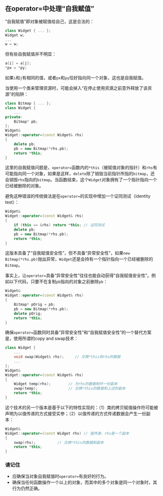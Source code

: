 ## 在operator=中处理“自我赋值”
“自我赋值”即对象被赋值给自己，这是合法的：
```c++
class Widget { ... };
Widget w;
...
w = w;
```
但有些自我赋值并不明显：
```c++
a[i] = a[j];
*px = *py;
```
如果`i`和`j`有相同的值，或者`px`和`py`恰好指向同一个对象，这也是自我赋值。

当使用一个类来管理资源时，可能会掉入“在停止使用资源之前意外释放了该资源”的陷阱：
```c++
class Bitmap { ... };
class Widget {
    ...
private:
    Bitmap* pb;
};
Widget&
Widget::operator=(const Widget& rhs)
{
    delete pb;
    pb = new Bitmap(*rhs.pb);
    return *this;
}
```
这里的自我赋值问题是，`operator=`函数内的`*this`（被赋值对象的指针）和`rhs`有可能指向同一个对象，如果是这样，`delete`除了销毁当前指针所指的`bitmap`，还会销毁`rhs`指向的`bitmap`。当函数结束，这个`Widget`对象拥有了一个指针指向一个已经被删除的对象。

避免这种错误的传统做法是在`operator=`的实现中增加一个证同测试（identity test）：
```c++
Widget&
Widget::operator=(const Widget& rhs)
{
    if (this == &rhs) return *this; // 证同测试
    delete pb;
    pb = new Bitmap(*rhs.pb);
    return *this;
}
```
这版本具备了“自我赋值安全性”，但不具备“异常安全性”，如果`new Bitmap(*rhs.pb)`抛出异常，`Widget`还是会持有一个指针指向一个已经被删除的`Bitmap`。

事实上，让`operator=`具备“异常安全性”往往也能自动获得“自我赋值安全性”。例如以下代码，只要不在复制`pb`指向的对象之前删除`pb`：
```c++
Widget&
Widget::operator=(const Widget& rhs)
{
    Bitmap* pOrig = pb;
    pb = new Bitmap(*rhs.pb);
    delete pOrig;
    return *this;
}
```
确保`operator=`函数同时具备“异常安全性”和“自我赋值安全性”的一个替代方案是，使用所谓的copy and swap技术：
```c++
class Widget {
    ...
    void swap(Widget& rhs);     // 交换*this和rhs的数据
    ...
};
Widget&
Widget::operator=(const Widget& rhs)
{
    Widget temp(rhs);        // 为rhs的数据制作一份副本
    swap(temp);              // 交换*this的数据和上述的副本
    return *this;
}
```
这个技术的另一个版本是基于以下的特性实现的：（1）类的拷贝赋值操作符可能被声明为以值传递的方式接受实参；（2）以值传递的方式传递数据会产生一份副本：
```c++
Widget&
Widget::operator=(const Widget rhs) // 值传递，rhs是一个副本  
{
    swap(rhs);          // 交换*this的数据和副本
    return *this;
}
```
### 请记住
* 应确保当对象自我赋值时`operator=`有良好的行为。
* 确保当任何函数操作一个以上的对象，而其中的多个对象是同一个对象时，其行为仍然正确。